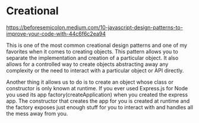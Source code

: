 # Creational


https://beforesemicolon.medium.com/10-javascript-design-patterns-to-improve-your-code-with-44c6f6c2ea94

This is one of the most common creational design patterns and one of my favorites when it comes to creating objects. This pattern allows you to separate the implementation and creation of a particular object. It also allows for a controlled way to create objects abstracting away any complexity or the need to interact with a particular object or API directly.

Another thing it allows us to do is to create an object whose class or constructor is only known at runtime. If you ever used Express.js for Node you used its app factory(createApplication) when you created the express app. The constructor that creates the app for you is created at runtime and the factory exposes just enough stuff for you to interact with and handles all the mess away from you.